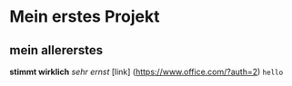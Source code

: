 # Mein erstes Projekt
## mein allererstes
**stimmt wirklich**
*sehr ernst*
[link] (https://www.office.com/?auth=2)
`hello`
